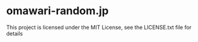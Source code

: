 # omawari-random.jp
This project is licensed under the MIT License, see the LICENSE.txt file for details
